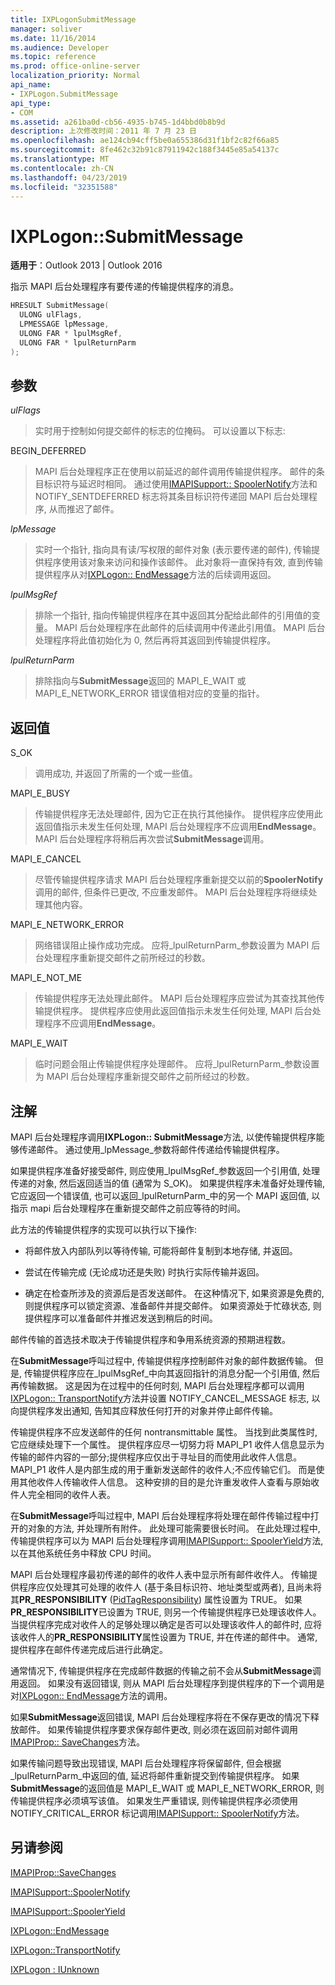```yaml
---
title: IXPLogonSubmitMessage
manager: soliver
ms.date: 11/16/2014
ms.audience: Developer
ms.topic: reference
ms.prod: office-online-server
localization_priority: Normal
api_name:
- IXPLogon.SubmitMessage
api_type:
- COM
ms.assetid: a261ba0d-cb56-4935-b745-1d4bbd0b8b9d
description: 上次修改时间：2011 年 7 月 23 日
ms.openlocfilehash: ae124cb94cff5be0a655386d31f1bf2c82f66a85
ms.sourcegitcommit: 8fe462c32b91c87911942c188f3445e85a54137c
ms.translationtype: MT
ms.contentlocale: zh-CN
ms.lasthandoff: 04/23/2019
ms.locfileid: "32351588"
---
```

# <a name="ixplogonsubmitmessage"></a>IXPLogon::SubmitMessage

  
  
**适用于**：Outlook 2013 | Outlook 2016 
  
指示 MAPI 后台处理程序有要传递的传输提供程序的消息。
  
```cpp
HRESULT SubmitMessage(
  ULONG ulFlags,
  LPMESSAGE lpMessage,
  ULONG FAR * lpulMsgRef,
  ULONG FAR * lpulReturnParm
);
```

## <a name="parameters"></a>参数

 _ulFlags_
  
> 实时用于控制如何提交邮件的标志的位掩码。 可以设置以下标志:
    
BEGIN_DEFERRED 
  
> MAPI 后台处理程序正在使用以前延迟的邮件调用传输提供程序。 邮件的条目标识符与延迟时相同。 通过使用[IMAPISupport:: SpoolerNotify](imapisupport-spoolernotify.md)方法和 NOTIFY_SENTDEFERRED 标志将其条目标识符传递回 MAPI 后台处理程序, 从而推迟了邮件。 
    
 _lpMessage_
  
> 实时一个指针, 指向具有读/写权限的邮件对象 (表示要传递的邮件), 传输提供程序使用该对象来访问和操作该邮件。 此对象将一直保持有效, 直到传输提供程序从对[IXPLogon:: EndMessage](ixplogon-endmessage.md)方法的后续调用返回。 
    
 _lpulMsgRef_
  
> 排除一个指针, 指向传输提供程序在其中返回其分配给此邮件的引用值的变量。 MAPI 后台处理程序在此邮件的后续调用中传递此引用值。 MAPI 后台处理程序将此值初始化为 0, 然后再将其返回到传输提供程序。
    
 _lpulReturnParm_
  
> 排除指向与**SubmitMessage**返回的 MAPI_E_WAIT 或 MAPI_E_NETWORK_ERROR 错误值相对应的变量的指针。
    
## <a name="return-value"></a>返回值

S_OK 
  
> 调用成功, 并返回了所需的一个或一些值。
    
MAPI_E_BUSY 
  
> 传输提供程序无法处理邮件, 因为它正在执行其他操作。 提供程序应使用此返回值指示未发生任何处理, MAPI 后台处理程序不应调用**EndMessage**。 MAPI 后台处理程序将稍后再次尝试**SubmitMessage**调用。 
    
MAPI_E_CANCEL 
  
> 尽管传输提供程序请求 MAPI 后台处理程序重新提交以前的**SpoolerNotify**调用的邮件, 但条件已更改, 不应重发邮件。 MAPI 后台处理程序将继续处理其他内容。 
    
MAPI_E_NETWORK_ERROR 
  
> 网络错误阻止操作成功完成。 应将_lpulReturnParm_参数设置为 MAPI 后台处理程序重新提交邮件之前所经过的秒数。 
    
MAPI_E_NOT_ME 
  
> 传输提供程序无法处理此邮件。 MAPI 后台处理程序应尝试为其查找其他传输提供程序。 提供程序应使用此返回值指示未发生任何处理, MAPI 后台处理程序不应调用**EndMessage**。
    
MAPI_E_WAIT 
  
> 临时问题会阻止传输提供程序处理邮件。 应将_lpulReturnParm_参数设置为 MAPI 后台处理程序重新提交邮件之前所经过的秒数。 
    
## <a name="remarks"></a>注解

MAPI 后台处理程序调用**IXPLogon:: SubmitMessage**方法, 以使传输提供程序能够传递邮件。 通过使用_lpMessage_参数将邮件传递给传输提供程序。 
  
如果提供程序准备好接受邮件, 则应使用_lpulMsgRef_参数返回一个引用值, 处理传递的对象, 然后返回适当的值 (通常为 S_OK)。 如果提供程序未准备好处理传输, 它应返回一个错误值, 也可以返回_lpulReturnParm_中的另一个 MAPI 返回值, 以指示 mapi 后台处理程序在重新提交邮件之前应等待的时间。 
  
此方法的传输提供程序的实现可以执行以下操作:
  
- 将邮件放入内部队列以等待传输, 可能将邮件复制到本地存储, 并返回。
    
- 尝试在传输完成 (无论成功还是失败) 时执行实际传输并返回。
    
- 确定在检查所涉及的资源后是否发送邮件。 在这种情况下, 如果资源是免费的, 则提供程序可以锁定资源、准备邮件并提交邮件。 如果资源处于忙碌状态, 则提供程序可以准备邮件并推迟发送到稍后的时间。
    
邮件传输的首选技术取决于传输提供程序和争用系统资源的预期进程数。 
  
在**SubmitMessage**呼叫过程中, 传输提供程序控制邮件对象的邮件数据传输。 但是, 传输提供程序应在_lpulMsgRef_中向其返回指针的消息分配一个引用值, 然后再传输数据。 这是因为在过程中的任何时刻, MAPI 后台处理程序都可以调用[IXPLogon:: TransportNotify](ixplogon-transportnotify.md)方法并设置 NOTIFY_CANCEL_MESSAGE 标志, 以向提供程序发出通知, 告知其应释放任何打开的对象并停止邮件传输。 
  
传输提供程序不应发送邮件的任何 nontransmittable 属性。 当找到此类属性时, 它应继续处理下一个属性。 提供程序应尽一切努力将 MAPI_P1 收件人信息显示为传输的邮件内容的一部分;提供程序应仅出于寻址目的而使用此收件人信息。 MAPI_P1 收件人是内部生成的用于重新发送邮件的收件人;不应传输它们。 而是使用其他收件人传输收件人信息。 这种安排的目的是允许重发收件人查看与原始收件人完全相同的收件人表。
  
在**SubmitMessage**呼叫过程中, MAPI 后台处理程序将处理在邮件传输过程中打开的对象的方法, 并处理所有附件。 此处理可能需要很长时间。 在此处理过程中, 传输提供程序可以为 MAPI 后台处理程序调用[IMAPISupport:: SpoolerYield](imapisupport-spooleryield.md)方法, 以在其他系统任务中释放 CPU 时间。 
  
MAPI 后台处理程序最初传递的邮件的收件人表中显示所有邮件收件人。 传输提供程序应仅处理其可处理的收件人 (基于条目标识符、地址类型或两者), 且尚未将其**PR_RESPONSIBILITY** ([PidTagResponsibility](pidtagresponsibility-canonical-property.md)) 属性设置为 TRUE。 如果**PR_RESPONSIBILITY**已设置为 TRUE, 则另一个传输提供程序已处理该收件人。 当提供程序完成对收件人的足够处理以确定是否可以处理该收件人的邮件时, 应将该收件人的**PR_RESPONSIBILITY**属性设置为 TRUE, 并在传递的邮件中。 通常, 提供程序在邮件传递完成后进行此确定。 
  
通常情况下, 传输提供程序在完成邮件数据的传输之前不会从**SubmitMessage**调用返回。 如果没有返回错误, 则从 MAPI 后台处理程序到提供程序的下一个调用是对[IXPLogon:: EndMessage](ixplogon-endmessage.md)方法的调用。 
  
如果**SubmitMessage**返回错误, MAPI 后台处理程序将在不保存更改的情况下释放邮件。 如果传输提供程序要求保存邮件更改, 则必须在返回前对邮件调用[IMAPIProp:: SaveChanges](imapiprop-savechanges.md)方法。 
  
如果传输问题导致出现错误, MAPI 后台处理程序将保留邮件, 但会根据_lpulReturnParm_中返回的值, 延迟将邮件重新提交到传输提供程序。 如果**SubmitMessage**的返回值是 MAPI_E_WAIT 或 MAPI_E_NETWORK_ERROR, 则传输提供程序必须填写该值。 如果发生严重错误, 则传输提供程序必须使用 NOTIFY_CRITICAL_ERROR 标记调用[IMAPISupport:: SpoolerNotify](imapisupport-spoolernotify.md)方法。 
  
## <a name="see-also"></a>另请参阅



[IMAPIProp::SaveChanges](imapiprop-savechanges.md)
  
[IMAPISupport::SpoolerNotify](imapisupport-spoolernotify.md)
  
[IMAPISupport::SpoolerYield](imapisupport-spooleryield.md)
  
[IXPLogon::EndMessage](ixplogon-endmessage.md)
  
[IXPLogon::TransportNotify](ixplogon-transportnotify.md)
  
[IXPLogon : IUnknown](ixplogoniunknown.md)

